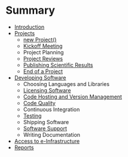 # Summary

* [Introduction](README.md)
* [Projects](projects/projects_overview.md)
   * [new Project()](projects/new_project.md)
   * [Kickoff Meeting](projects/kickoff_meeting.md)
   * Project Planning
   * [Project Reviews](projects/project_reviews.md)
   * [Publishing Scientific Results](projects/publishing_results.md)
   * [End of a Project](projects/end_of_a_project.md)
* [Developing Software](software/software_overview.md)
   * Choosing Languages and Libraries
   * [Licensing Software](software/licensing_software.md)
   * [Code Hosting and Version Management](software/version_management.md)
   * [Code Quality](software/code_quality.md)
   * Continuous Integration
   * [Testing](software/testing.md)
   * Shipping Software
   * [Software Support](software/support.md)
   * Writing Documentation
* [Access to e-Infrastructure](e-infrastructure.md)
* [Reports](reports/reports.md)

